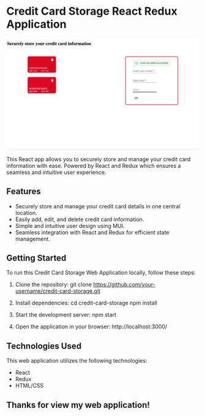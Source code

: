 # Credit Card Storage React Redux Application

![Splash image](Credit_Card_Storage.png)

This React app allows you to securely store and manage your credit card information with ease. Powered by React and Redux which ensures a seamless and intuitive user experience.

## Features
* Securely store and manage your credit card details in one central location.
* Easily add, edit, and delete credit card information.
* Simple and intuitive user design using MUI.
* Seamless integration with React and Redux for efficient state management.

## Getting Started
To run this Credit Card Storage Web Application locally, follow these steps:

1. Clone the repository:
git clone https://github.com/your-username/credit-card-storage.git

2. Install dependencies:
cd credit-card-storage
npm install

3. Start the development server:
npm start

4. Open the application in your browser:
http://localhost:3000/

## Technologies Used
This web application utilizes the following technologies:
* React
* Redux
* HTML/CSS

## Thanks for view my web application!
